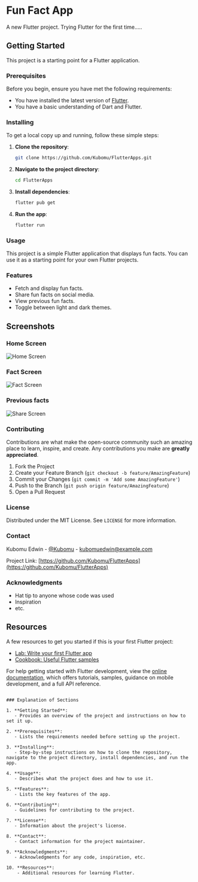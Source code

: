 # Fun Fact App

A new Flutter project. Trying Flutter for the first time.....

## Getting Started

This project is a starting point for a Flutter application.

### Prerequisites

Before you begin, ensure you have met the following requirements:
- You have installed the latest version of [Flutter](https://flutter.dev/docs/get-started/install).
- You have a basic understanding of Dart and Flutter.

### Installing

To get a local copy up and running, follow these simple steps:

1. **Clone the repository**:
   ```sh
   git clone https://github.com/Kubomu/FlutterApps.git
   ```

2. **Navigate to the project directory**:
   ```sh
   cd FlutterApps
   ```

3. **Install dependencies**:
   ```sh
   flutter pub get
   ```

4. **Run the app**:
   ```sh
   flutter run
   ```

### Usage

This project is a simple Flutter application that displays fun facts. You can use it as a starting point for your own Flutter projects.

### Features

- Fetch and display fun facts.
- Share fun facts on social media.
- View previous fun facts.
- Toggle between light and dark themes.

## Screenshots

### Home Screen
![Home Screen](assets/screenshots/darkmode.png)

### Fact Screen
![Fact Screen](assets/screenshots/lightmode.png)

### Previous facts
![Share Screen](assets/screenshots/previous.png)


### Contributing


Contributions are what make the open-source community such an amazing place to learn, inspire, and create. Any contributions you make are **greatly appreciated**.

1. Fork the Project
2. Create your Feature Branch (`git checkout -b feature/AmazingFeature`)
3. Commit your Changes (`git commit -m 'Add some AmazingFeature'`)
4. Push to the Branch (`git push origin feature/AmazingFeature`)
5. Open a Pull Request

### License

Distributed under the MIT License. See `LICENSE` for more information.

### Contact

Kubomu Edwin - [@Kubomu](https://github.com/Kubomu) - kubomuedwin@example.com

Project Link: [https://github.com/Kubomu/FlutterApps](https://github.com/Kubomu/FlutterApps)

### Acknowledgments

- Hat tip to anyone whose code was used
- Inspiration
- etc.

## Resources

A few resources to get you started if this is your first Flutter project:

- [Lab: Write your first Flutter app](https://docs.flutter.dev/get-started/codelab)
- [Cookbook: Useful Flutter samples](https://docs.flutter.dev/cookbook)

For help getting started with Flutter development, view the [online documentation](https://docs.flutter.dev/), which offers tutorials, samples, guidance on mobile development, and a full API reference.
```

### Explanation of Sections

1. **Getting Started**:
   - Provides an overview of the project and instructions on how to set it up.

2. **Prerequisites**:
   - Lists the requirements needed before setting up the project.

3. **Installing**:
   - Step-by-step instructions on how to clone the repository, navigate to the project directory, install dependencies, and run the app.

4. **Usage**:
   - Describes what the project does and how to use it.

5. **Features**:
   - Lists the key features of the app.

6. **Contributing**:
   - Guidelines for contributing to the project.

7. **License**:
   - Information about the project's license.

8. **Contact**:
   - Contact information for the project maintainer.

9. **Acknowledgments**:
   - Acknowledgments for any code, inspiration, etc.

10. **Resources**:
    - Additional resources for learning Flutter.


